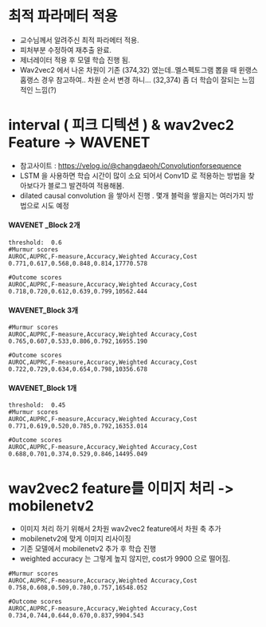# 최적 파라메터 적용 
 - 교수님께서 알려주신 최적 파라메터 적용.
 - 피처부분 수정하여 재추출 완료.
 - 제너레이터 적용 후 모델 학습 진행 됨.
 - Wav2vec2 에서 나온 차원이 기존 (374,32) 였는데..멜스펙토그램 뽑을 때 윈랭스 홉랭스 경우 참고하여.. 차원 순서 변경 하니... (32,374) 좀 더 학습이 잘되는 느낌적인 느낌(?)
# interval ( 피크 디텍션 ) & wav2vec2 Feature  ->  WAVENET  
 - 참고사이트 : https://velog.io/@changdaeoh/Convolutionforsequence
 - LSTM 을 사용하면 학습 시간이 많이 소요 되어서 Conv1D 로 적용하는 방법을 찾아보다가 블로그 발견하여 적용해봄.
 - dilated causal convolution 을 쌓아서 진행 . 몇개 블럭을 쌓을지는 여러가지 방법으로 시도 예정


####   WAVENET _Block 2개
```
threshold:  0.6 
#Murmur scores
AUROC,AUPRC,F-measure,Accuracy,Weighted Accuracy,Cost
0.771,0.617,0.568,0.848,0.814,17770.578

#Outcome scores
AUROC,AUPRC,F-measure,Accuracy,Weighted Accuracy,Cost
0.718,0.720,0.612,0.639,0.799,10562.444
```

#### WAVENET_Block 3개
```
#Murmur scores
AUROC,AUPRC,F-measure,Accuracy,Weighted Accuracy,Cost
0.765,0.607,0.533,0.806,0.792,16955.190

#Outcome scores
AUROC,AUPRC,F-measure,Accuracy,Weighted Accuracy,Cost
0.722,0.729,0.634,0.654,0.798,10356.678
```

#### WAVENET_Block 1개
```
threshold:  0.45
#Murmur scores
AUROC,AUPRC,F-measure,Accuracy,Weighted Accuracy,Cost
0.771,0.619,0.520,0.785,0.792,16353.014

#Outcome scores
AUROC,AUPRC,F-measure,Accuracy,Weighted Accuracy,Cost
0.688,0.701,0.374,0.529,0.846,14495.049
```

# wav2vec2 feature를 이미지 처리 -> mobilenetv2
 - 이미지 처리 하기 위해서 2차원 wav2vec2 feature에서 차원 축 추가
 - mobilenetv2에 맞게 이미지 리사이징 
 - 기존 모델에서 mobilenetv2 추가 후 학습 진행 
 - weighted accuracy 는 그렇게 높지 않지만, cost가 9900 으로 떨어짐. 
```
#Murmur scores
AUROC,AUPRC,F-measure,Accuracy,Weighted Accuracy,Cost
0.758,0.608,0.509,0.780,0.757,16548.052

#Outcome scores
AUROC,AUPRC,F-measure,Accuracy,Weighted Accuracy,Cost
0.734,0.744,0.644,0.670,0.837,9904.543
```

